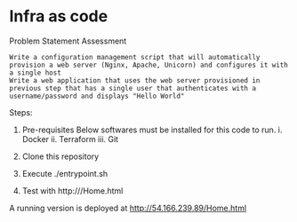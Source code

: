 # Infra as code

Problem Statement
Assessment

    Write a configuration management script that will automatically provision a web server (Nginx, Apache, Unicorn) and configures it with a single host
    Write a web application that uses the web server provisioned in previous step that has a single user that authenticates with a username/password and displays "Hello World" 

Steps:
1. Pre-requisites
Below softwares must be installed for this code to run.
    i. Docker
    ii. Terraform
    iii. Git

2. Clone this repository 
3. Execute ./entrypoint.sh
4. Test with http://<server IP>/Home.html
  
A running version is deployed at http://54.166.239.89/Home.html
  

